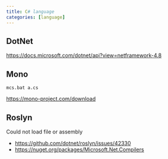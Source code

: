 ```yaml
---
title: C# language
categories: [language]
---
```


## DotNet

<https://docs.microsoft.com/dotnet/api?view=netframework-4.8>

## Mono

~~~
mcs.bat a.cs
~~~

<https://mono-project.com/download>

## Roslyn

Could not load file or assembly

- <https://github.com/dotnet/roslyn/issues/42330>
- <https://nuget.org/packages/Microsoft.Net.Compilers>
